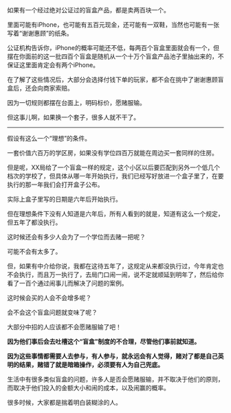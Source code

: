 <p>如果有一个经过绝对公证过的盲盒产品，都是卖两百块一个。</p><p>里面可能有iPhone，也可能有五百元现金，还可能有一双鞋，当然也可能有一张写着“谢谢惠顾”的纸条。</p><p>公证机构告诉你，iPhone的概率可能还不低，每两百个盲盒里面就会有一个，但摆在你面前的这一批四百个盲盒是随机从一个十万个盲盒产品池子里抽出来的，不保证这里面肯定会有两个iPhone。</p><p>在了解了这些情况后，大部分会选择付钱下单的玩家，都不会在挑中了谢谢惠顾盲盒后，还会向商家索赔。</p><p>因为一切规则都摆在台面上，明码标价，愿赌服输。</p><p>但这事儿啊，如果换一个套子，很多人就不干了。</p><hr/><p>假设有这么一个“理想”的条件。</p><p>一套价值六百万的学区房，如果没有学位四百万就能在周边买一套同样的住房。</p><p>但是呢，XX局给了一个盲盒一样的规定，这个小区以后要匹配到另外一个低几个档次的学校了，但具体从哪一年开始执行，我们已经写好放进一个盒子里了，在要执行的那一年我们会打开盒子公布。</p><p>实际上盒子里写的日期是六年后开始执行。</p><p>但在理想条件下没有人知道是六年后，所有人看到的就是，知道有这么一个规定，但五年了都没执行。</p><p>这时候还会有多少人会为了一个学位而去赌一把呢？</p><p>可能不会有太多了。</p><p>但，如果有中介给你说，我都在这待五年了，这规定从来都没执行过，今年肯定也不会执行，而且万一执行了，去局门口闹一闹，说不定就顺延到明年了，然后给你看了一百个通过闹事儿而解决了问题的案例。</p><p>这时候会买的人会不会增多呢？</p><p>会不会这个盲盒问题就变味了呢？</p><p>大部分中招的人应该都不会愿赌服输了吧！</p><p><b>因为他们事后会去吐槽这个“盲盒”制度的不合理，尽管他们事前就知道。</b></p><p><b>因为这些事情都需要人去参与，有人参与，就永远会有人觉得，赌对了都是自己英明的结果，赌错了就是暗箱操作，必须要有人为自己兜底。</b></p><p>生活中有很多类似盲盒的问题，许多人是否会愿赌服输，并不取决于他们的原则，而取决于他们投入的金额大小和闹的成本，以及闹赢的概率。</p><p>很多时候，大家都是揣着明白装糊涂的人。</p><p></p>